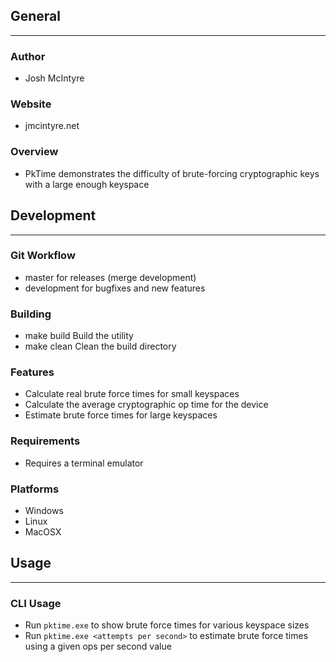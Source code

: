 ## General
____________

### Author
* Josh McIntyre

### Website
* jmcintyre.net

### Overview
* PkTime demonstrates the difficulty of brute-forcing cryptographic keys with a large enough keyspace

## Development
________________

### Git Workflow
* master for releases (merge development)
* development for bugfixes and new features

### Building
* make build
Build the utility
* make clean
Clean the build directory

### Features
* Calculate real brute force times for small keyspaces
* Calculate the average cryptographic op time for the device
* Estimate brute force times for large keyspaces

### Requirements
* Requires a terminal emulator

### Platforms
* Windows
* Linux
* MacOSX

## Usage
____________

### CLI Usage
* Run `pktime.exe` to show brute force times for various keyspace sizes
* Run `pktime.exe <attempts per second>` to estimate brute force times using a given ops per second value
